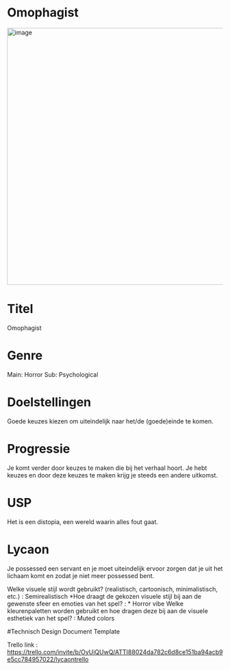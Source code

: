 # Omophagist
<img width="600" height="600" alt="image" src="https://github.com/user-attachments/assets/a8a9863b-8910-4975-9020-766804db0874" />


# Titel
Omophagist

# Genre
Main: Horror Sub: Psychological 

# Doelstellingen
Goede keuzes kiezen om uiteindelijk naar het/de (goede)einde te komen.

# Progressie
Je komt verder door keuzes te maken die bij het verhaal hoort. Je hebt keuzes en door deze keuzes te maken krijg je steeds een andere uitkomst.

# USP
Het is een distopia, een wereld waarin alles fout gaat.

# Lycaon
Je possessed een servant en je moet uiteindelijk ervoor zorgen dat je uit het lichaam komt en zodat je niet meer possessed bent.

Welke visuele stijl wordt gebruikt? (realistisch, cartoonisch, minimalistisch, etc.) : Semirealistisch *Hoe draagt de gekozen visuele stijl bij aan de gewenste sfeer en emoties van het spel? : * Horror vibe Welke kleurenpaletten worden gebruikt en hoe dragen deze bij aan de visuele esthetiek van het spel? : Muted colors

#Technisch Design Document Template


Trello link : https://trello.com/invite/b/OyUiQUwQ/ATTI88024da782c6d8ce151ba94acb9e5cc784957022/lycaontrello
